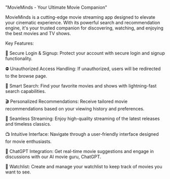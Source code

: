 "MovieMinds - Your Ultimate Movie Companion"

MovieMinds is a cutting-edge movie streaming app designed to elevate your cinematic experience. With its powerful search and recommendation engine, it's your trusted companion for discovering, watching, and enjoying the best movies and TV shows.

Key Features:

🔐 Secure Login & Signup: Protect your account with secure login and signup functionality.

⛔ Unauthorized Access Handling: If unauthorized, users will be redirected to the browse page.

🔎 Smart Search: Find your favorite movies and shows with lightning-fast search capabilities.

🎬 Personalized Recommendations: Receive tailored movie recommendations based on your viewing history and preferences.

🍿 Seamless Streaming: Enjoy high-quality streaming of the latest releases and timeless classics.

📺 Intuitive Interface: Navigate through a user-friendly interface designed for movie enthusiasts.

🤖 ChatGPT Integration: Get real-time movie suggestions and engage in discussions with our AI movie guru, ChatGPT.

📅 Watchlist: Create and manage your watchlist to keep track of movies you want to see.